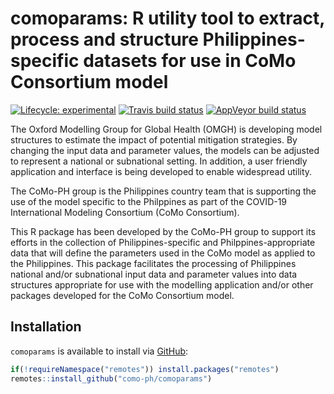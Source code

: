 
<!-- README.md is generated from README.Rmd. Please edit that file -->

# comoparams: R utility tool to extract, process and structure Philippines-specific datasets for use in CoMo Consortium model

<!-- badges: start -->

[![Lifecycle:
experimental](https://img.shields.io/badge/lifecycle-experimental-orange.svg)](https://www.tidyverse.org/lifecycle/#experimental)
[![Travis build
status](https://travis-ci.org/como-ph/comoparams.svg?branch=master)](https://travis-ci.org/como-ph/comoparams)
[![AppVeyor build
status](https://ci.appveyor.com/api/projects/status/github/como-ph/comoparams?branch=master&svg=true)](https://ci.appveyor.com/project/como-ph/comoparams)
<!-- badges: end -->

The Oxford Modelling Group for Global Health (OMGH) is developing model
structures to estimate the impact of potential mitigation strategies. By
changing the input data and parameter values, the models can be adjusted
to represent a national or subnational setting. In addition, a user
friendly application and interface is being developed to enable
widespread utility.

The CoMo-PH group is the Philippines country team that is supporting the
use of the model specific to the Philppines as part of the COVID-19
International Modeling Consortium (CoMo Consortium).

This R package has been developed by the CoMo-PH group to support its
efforts in the collection of Philippines-specific and
Philppines-appropriate data that will define the parameters used in the
CoMo model as applied to the Philippines. This package facilitates the
processing of Philippines national and/or subnational input data and
parameter values into data structures appropriate for use with the
modelling application and/or other packages developed for the CoMo
Consortium model.

## Installation

`comoparams` is available to install via
[GitHub](https://github.com/como-ph/comoparams):

``` r
if(!requireNamespace("remotes")) install.packages("remotes")
remotes::install_github("como-ph/comoparams")
```
